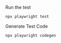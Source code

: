Run the test

```bash
npx playwright test
```

Generate Test Code

```bash
npx playwright codegen
```
